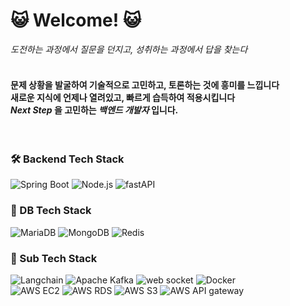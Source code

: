 # 😺 Welcome! 😺                       
                                
_도전하는 과정에서 질문을 던지고, 성취하는 과정에서 답을 찾는다_       
<br>   

#### 문제 상황을 발굴하여 기술적으로 고민하고, 토론하는 것에 흥미를 느낍니다<br> 새로운 지식에 언제나 열려있고, 빠르게 습득하여 적용시킵니다<br>_Next Step_ 을 고민하는 _백엔드 개발자_ 입니다.
<br>


### 🛠 Backend Tech Stack

![Spring Boot](https://img.shields.io/badge/Java/Spring-6DB33F?style=flat&logo=Spring&logoColor=white)
![Node.js](https://img.shields.io/badge/JavaScript/Node.js-339933?style=flat&logo=Node.js&logoColor=white)
![fastAPI](https://img.shields.io/badge/Python/FastAPI-009688?style=flat&logo=FastAPI&logoColor=white)

### 🔧 DB Tech Stack

![MariaDB](https://img.shields.io/badge/MySQL/PostgreSQL/Oracle-003545?style=flat&logo=MariaDB&logoColor=white)
![MongoDB](https://img.shields.io/badge/MongoDB-47A248?style=flat&logo=MongoDB&logoColor=white)
![Redis](https://img.shields.io/badge/Redis-FF4438?style=flat&logo=Redis&logoColor=white)


### 🔨 Sub Tech Stack

![Langchain](https://img.shields.io/badge/Langchain/OpenAI-1C3C3C?style=flat-square&logo=langchain&logoColor=white)
![Apache Kafka](https://img.shields.io/badge/Kafka-231F20?style=flat-square&logo=ApacheKafka&logoColor=white)
![web socket](https://img.shields.io/badge/WebSocket-010101?style=flat&logo=socket.io&logoColor=white)
![Docker](https://img.shields.io/badge/Docker-2496ED?style=flat-square&logo=Docker&logoColor=white)
<br>
![AWS EC2](https://img.shields.io/badge/EC2-F24E1E?style=flat-square&logo=AmazonEC2&logoColor=white)
![AWS RDS](https://img.shields.io/badge/RDS-527FFF?style=flat-square&logo=AmazonRDS&logoColor=white)
![AWS S3](https://img.shields.io/badge/S3Bucket-569A31?style=flat-square&logo=AmazonS3&logoColor=white)
![AWS API gateway](https://img.shields.io/badge/APIGateway-FF4F8B?style=flat-square&logo=AmazonAPIGateway&logoColor=white)

<br>


